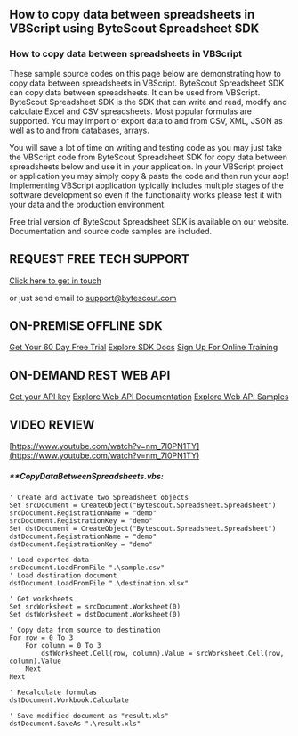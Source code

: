 ## How to copy data between spreadsheets in VBScript using ByteScout Spreadsheet SDK

### How to copy data between spreadsheets in VBScript

These sample source codes on this page below are demonstrating how to copy data between spreadsheets in VBScript. ByteScout Spreadsheet SDK can copy data between spreadsheets. It can be used from VBScript. ByteScout Spreadsheet SDK is the SDK that can write and read, modify and calculate Excel and CSV spreadsheets. Most popular formulas are supported. You may import or export data to and from CSV, XML, JSON as well as to and from databases, arrays.

You will save a lot of time on writing and testing code as you may just take the VBScript code from ByteScout Spreadsheet SDK for copy data between spreadsheets below and use it in your application. In your VBScript project or application you may simply copy & paste the code and then run your app! Implementing VBScript application typically includes multiple stages of the software development so even if the functionality works please test it with your data and the production environment.

Free trial version of ByteScout Spreadsheet SDK is available on our website. Documentation and source code samples are included.

## REQUEST FREE TECH SUPPORT

[Click here to get in touch](https://bytescout.zendesk.com/hc/en-us/requests/new?subject=ByteScout%20Spreadsheet%20SDK%20Question)

or just send email to [support@bytescout.com](mailto:support@bytescout.com?subject=ByteScout%20Spreadsheet%20SDK%20Question) 

## ON-PREMISE OFFLINE SDK 

[Get Your 60 Day Free Trial](https://bytescout.com/download/web-installer?utm_source=github-readme)
[Explore SDK Docs](https://bytescout.com/documentation/index.html?utm_source=github-readme)
[Sign Up For Online Training](https://academy.bytescout.com/)


## ON-DEMAND REST WEB API

[Get your API key](https://pdf.co/documentation/api?utm_source=github-readme)
[Explore Web API Documentation](https://pdf.co/documentation/api?utm_source=github-readme)
[Explore Web API Samples](https://github.com/bytescout/ByteScout-SDK-SourceCode/tree/master/PDF.co%20Web%20API)

## VIDEO REVIEW

[https://www.youtube.com/watch?v=nm_7I0PN1TY](https://www.youtube.com/watch?v=nm_7I0PN1TY)




<!-- code block begin -->

##### ****CopyDataBetweenSpreadsheets.vbs:**
    
```
' Create and activate two Spreadsheet objects
Set srcDocument = CreateObject("Bytescout.Spreadsheet.Spreadsheet")
srcDocument.RegistrationName = "demo"
srcDocument.RegistrationKey = "demo"
Set dstDocument = CreateObject("Bytescout.Spreadsheet.Spreadsheet")
dstDocument.RegistrationName = "demo"
dstDocument.RegistrationKey = "demo"

' Load exported data
srcDocument.LoadFromFile ".\sample.csv"
' Load destination document
dstDocument.LoadFromFile ".\destination.xlsx"

' Get worksheets
Set srcWorksheet = srcDocument.Worksheet(0)
Set dstWorksheet = dstDocument.Worksheet(0)

' Copy data from source to destination
For row = 0 To 3
    For column = 0 To 3
        dstWorksheet.Cell(row, column).Value = srcWorksheet.Cell(row, column).Value
    Next
Next

' Recalculate formulas
dstDocument.Workbook.Calculate

' Save modified document as "result.xls"
dstDocument.SaveAs ".\result.xls"


```

<!-- code block end -->